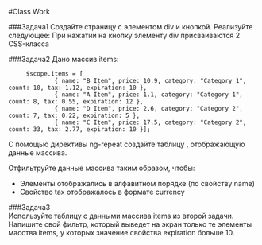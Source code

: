 #Class Work 

###Задача1 
Создайте страницу с элементом div и кнопкой. Реализуйте следующее:
При нажатии на кнопку элементу div присваиваются 2 CSS-класса 

###Задача2 
Дано массив items: 
```
     $scope.items = [
             { name: "B Item", price: 10.9, category: "Category 1", count: 10, tax: 1.12, expiration: 10 },
             { name: "A Item", price: 1.1, category: "Category 1", count: 8, tax: 0.55, expiration: 12 },
             { name: "D Item", price: 2.6, category: "Category 2", count: 7, tax: 0.22, expiration: 5 },
             { name: "C Item", price: 17.5, category: "Category 2", count: 33, tax: 2.77, expiration: 10 }];
``` 
С помощью директивы ng-repeat создайте таблицу , отображающую данные массива. 

Отфильтруйте данные массива таким образом, чтобы: 
* Элементы отображались в алфавитном порядке (по свойству name)
* Свойство tax отображалось в формате currency  

###Задача3  
Используйте таблицу с данными массива items из второй задачи. Напишите свой фильтр, который выведет на экран только те элементы масства items, у которых значение свойства expiration больше 10. 